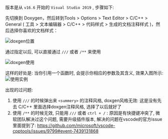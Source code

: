 版本是从 `v16.6` 开始的 `Visual Studio 2019` , 步骤如下:

先切换到 Doxygen，然后转到Tools > Options > Text Editor > C/C++ > General ( 工具 > 文本编辑器 > C/C++ > 代码样式 > 生成的文档注释样式 )，然后选择你喜欢的文档样式：

![doxgen位置](https://i.stack.imgur.com/t6S2i.png)



通过指定以后, 可以直接通过 `///` 或者 `/**` 来使用

![doxgen使用](https://upload-images.jianshu.io/upload_images/28872667-ee72f5de9e88c833.gif?imageMogr2/auto-orient/strip)



这样的好处是: 当你引用一个函数时, 会提示你相应的参数及其含义, 效果入图所示:
![使用实例](https://upload-images.jianshu.io/upload_images/28872667-34f363fc22a49d8a.gif?imageMogr2/auto-orient/strip)



出现的过问题:

1. 使用 `///` 的时候弹出来 `<summery>` 的注释风格, doxgen风格无效: 这是没有先去 C/C++ 里面选择doxgen注释风格, 选择了以后就好了
2. 使用 `/**` 的时候无效, 只能用 `///` 或者 `ctrl + /` : 原因是有快捷键冲突了, 微软团队解决过这个问题, 需要升级插件版本, 解决的问题在vscode的官方issue里面提到了: https://github.com/microsoft/vscode-cpptools/issues/9799#event-7439131868


